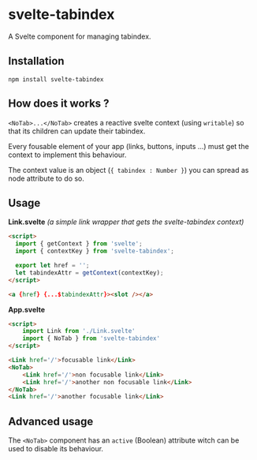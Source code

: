 # svelte-tabindex

A Svelte component for managing tabindex.

## Installation

`npm install svelte-tabindex`

## How does it works ?

`<NoTab>...</NoTab>` creates a reactive svelte context (using `writable`) so that its children can update their tabindex.

Every fousable element of your app (links, buttons, inputs ...) must get the context to implement this behaviour.

The context value is an object (`{ tabindex : Number }`) you can spread as node attribute to do so.

## Usage

**Link.svelte** _(a simple link wrapper that gets the svelte-tabindex context)_

```html
<script>
  import { getContext } from 'svelte';
  import { contextKey } from 'svelte-tabindex';

  export let href = '';
  let tabindexAttr = getContext(contextKey);
</script>

<a {href} {...$tabindexAttr}><slot /></a>
```

**App.svelte**

```html
<script>
    import Link from './Link.svelte'
    import { NoTab } from 'svelte-tabindex'
</script>

<Link href='/'>focusable link</Link>
<NoTab>
    <Link href='/'>non focusable link</Link>
    <Link href='/'>another non focusable link</Link>
</NoTab>
<Link href='/'>another focusable link</Link>
```

## Advanced usage

The `<NoTab>` component has an `active` (Boolean) attribute witch can be used to disable its behaviour.
